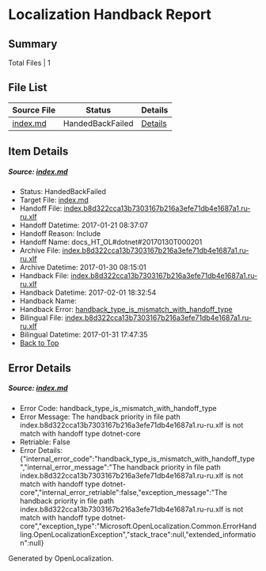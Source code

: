 # <a name='report-top'></a> Localization Handback Report

## Summary
 Total Files | 1

## File List
 Source File | Status | Details 
 ----------- | ------ | ------- 
 [index.md](https://github.com/dotnet/docs/blob/2ad428dcda9ef213a8487c35a48b33929259abba/index.md) | HandedBackFailed | [Details](#44b21665593717023aef7a85fe88a60d075193277446)

## Item Details
##### <a name='44b21665593717023aef7a85fe88a60d075193277446'></a> Source: [index.md](https://github.com/dotnet/docs/blob/2ad428dcda9ef213a8487c35a48b33929259abba/index.md)
* Status: HandedBackFailed
* Target File: [index.md](https://github.com/dotnet/docs.ru-ru/blob/e22af41c1d750ed931028db370742de271be9f5c/index.md)
* Handoff File: [index.b8d322cca13b7303167b216a3efe71db4e1687a1.ru-ru.xlf](https://github.com/dotnet/docs.handoff/blob/d45bd6b81fd08964c943c8097662171bb93a54de/ol-handoff/dotnet/docs.ru-ru/master/dotnet-core/index.b8d322cca13b7303167b216a3efe71db4e1687a1.ru-ru.xlf)
* Handoff Datetime: 2017-01-21 08:37:07
* Handoff Reason: Include
* Handoff Name: docs_HT_OL#dotnet#20170130T000201
* Archive File: [index.b8d322cca13b7303167b216a3efe71db4e1687a1.ru-ru.xlf](https://github.com/dotnet/docs.handoff/blob/a01150753d099d1f651a09dcd96e13ca2c3dbfcc/ol-archive/dotnet/docs.ru-ru/master/dotnet-core/index.b8d322cca13b7303167b216a3efe71db4e1687a1.ru-ru.xlf)
* Archive Datetime: 2017-01-30 08:15:01
* Handback File: [index.b8d322cca13b7303167b216a3efe71db4e1687a1.ru-ru.xlf](https://github.com/dotnet/docs.handback/blob/988df754976d5e874eec05e78178fec140773cca/ol-handback/dotnet/docs.ru-ru/master/dotnet-core/index.b8d322cca13b7303167b216a3efe71db4e1687a1.ru-ru.xlf)
* Handback Datetime: 2017-02-01 18:32:54
* Handback Name: 
* Handback Error: [handback_type_is_mismatch_with_handoff_type](#44b21665593717023aef7a85fe88a60d075193277446handback_type_is_mismatch_with_handoff_type)
* Bilingual File: [index.b8d322cca13b7303167b216a3efe71db4e1687a1.ru-ru.xlf](https://github.com/dotnet/docs.handback/blob/988df754976d5e874eec05e78178fec140773cca/ol-handback/dotnet/docs.ru-ru/master/dotnet-core/index.b8d322cca13b7303167b216a3efe71db4e1687a1.ru-ru.xlf)
* Bilingual Datetime: 2017-01-31 17:47:35
* [Back to Top](#report-top)


## Error Details
##### <a name='44b21665593717023aef7a85fe88a60d075193277446handback_type_is_mismatch_with_handoff_type'></a> Source: [index.md](#44b21665593717023aef7a85fe88a60d075193277446)
* Error Code: handback_type_is_mismatch_with_handoff_type
* Error Message: The handback priority in file path index.b8d322cca13b7303167b216a3efe71db4e1687a1.ru-ru.xlf is not match with handoff type dotnet-core
* Retriable: False
* Error Details: {"internal_error_code":"handback_type_is_mismatch_with_handoff_type","internal_error_message":"The handback priority in file path index.b8d322cca13b7303167b216a3efe71db4e1687a1.ru-ru.xlf is not match with handoff type dotnet-core","internal_error_retriable":false,"exception_message":"The handback priority in file path index.b8d322cca13b7303167b216a3efe71db4e1687a1.ru-ru.xlf is not match with handoff type dotnet-core","exception_type":"Microsoft.OpenLocalization.Common.ErrorHandling.OpenLocalizationException","stack_trace":null,"extended_information":null}


Generated by OpenLocalization.

